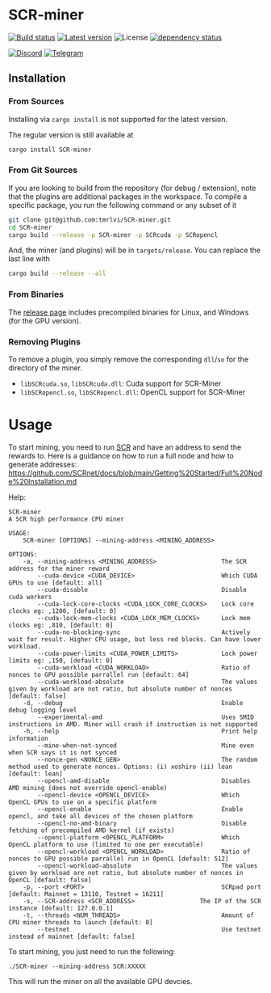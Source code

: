 # SCR-miner
[![Build status](https://github.com/tmrlvi/SCR-miner/workflows/ci/badge.svg)](https://github.com/tmrlvi/SCR-miner/actions)
[![Latest version](https://img.shields.io/crates/v/SCR-miner.svg)](https://crates.io/crates/SCR-miner)
![License](https://img.shields.io/crates/l/SCR-miner.svg)
[![dependency status](https://deps.rs/repo/github/tmrlvi/SCR-miner/status.svg)](https://deps.rs/repo/github/tmrlvi/SCR-miner)

[![Discord](https://discordapp.com/api/guilds/599153230659846165/embed.png)](https://discord.gg/kS3SK5F36R)
[![Telegram](https://img.shields.io/badge/Telegram-2CA5E0?style=for-the-badge&logo=telegram&logoColor=white)](https://t.me/SCRenglish)


## Installation
### From Sources
Installing via `cargo install` is not supported for the latest version.

The regular version is still available at
```sh
cargo install SCR-miner
```

### From Git Sources

If you are looking to build from the repository (for debug / extension), note that the plugins are additional
packages in the workspace. To compile a specific package, you run the following command or any subset of it

```sh
git clone git@github.com:tmrlvi/SCR-miner.git
cd SCR-miner
cargo build --release -p SCR-miner -p SCRcuda -p SCRopencl
```
And, the miner (and plugins) will be in `targets/release`. You can replace the last line with
```sh
cargo build --release --all
```

### From Binaries
The [release page](https://github.com/tmrlvi/SCR-miner/releases) includes precompiled binaries for Linux, and Windows (for the GPU version).

### Removing Plugins
To remove a plugin, you simply remove the corresponding `dll`/`so` for the directory of the miner. 

* `libSCRcuda.so`, `libSCRcuda.dll`: Cuda support for SCR-Miner
* `libSCRopencl.so`, `libSCRopencl.dll`: OpenCL support for SCR-Miner

# Usage
To start mining, you need to run [SCR](https://github.com/SCR-NETWORK/SCR_Network) and have an address to send the rewards to.
Here is a guidance on how to run a full node and how to generate addresses: https://github.com/SCRnet/docs/blob/main/Getting%20Started/Full%20Node%20Installation.md

Help:
```
SCR-miner 
A SCR high performance CPU miner

USAGE:
    SCR-miner [OPTIONS] --mining-address <MINING_ADDRESS>

OPTIONS:
    -a, --mining-address <MINING_ADDRESS>                  The SCR address for the miner reward
        --cuda-device <CUDA_DEVICE>                        Which CUDA GPUs to use [default: all]
        --cuda-disable                                     Disable cuda workers
        --cuda-lock-core-clocks <CUDA_LOCK_CORE_CLOCKS>    Lock core clocks eg: ,1200, [default: 0]
        --cuda-lock-mem-clocks <CUDA_LOCK_MEM_CLOCKS>      Lock mem clocks eg: ,810, [default: 0]
        --cuda-no-blocking-sync                            Actively wait for result. Higher CPU usage, but less red blocks. Can have lower workload.
        --cuda-power-limits <CUDA_POWER_LIMITS>            Lock power limits eg: ,150, [default: 0]
        --cuda-workload <CUDA_WORKLOAD>                    Ratio of nonces to GPU possible parrallel run [default: 64]
        --cuda-workload-absolute                           The values given by workload are not ratio, but absolute number of nonces [default: false]
    -d, --debug                                            Enable debug logging level
        --experimental-amd                                 Uses SMID instructions in AMD. Miner will crash if instruction is not supported
    -h, --help                                             Print help information
        --mine-when-not-synced                             Mine even when SCR says it is not synced
        --nonce-gen <NONCE_GEN>                            The random method used to generate nonces. Options: (i) xoshiro (ii) lean [default: lean]
        --opencl-amd-disable                               Disables AMD mining (does not override opencl-enable)
        --opencl-device <OPENCL_DEVICE>                    Which OpenCL GPUs to use on a specific platform
        --opencl-enable                                    Enable opencl, and take all devices of the chosen platform
        --opencl-no-amd-binary                             Disable fetching of precompiled AMD kernel (if exists)
        --opencl-platform <OPENCL_PLATFORM>                Which OpenCL platform to use (limited to one per executable)
        --opencl-workload <OPENCL_WORKLOAD>                Ratio of nonces to GPU possible parrallel run in OpenCL [default: 512]
        --opencl-workload-absolute                         The values given by workload are not ratio, but absolute number of nonces in OpenCL [default: false]
    -p, --port <PORT>                                      SCRpad port [default: Mainnet = 13110, Testnet = 16211]
    -s, --SCR-address <SCR_ADDRESS>                  The IP of the SCR instance [default: 127.0.0.1]
    -t, --threads <NUM_THREADS>                            Amount of CPU miner threads to launch [default: 0]
        --testnet                                          Use testnet instead of mainnet [default: false]
```

To start mining, you just need to run the following:

`./SCR-miner --mining-address SCR:XXXXX`

This will run the miner on all the available GPU devcies.
